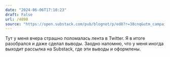 ```yaml
---
date: "2024-06-06T17:10:23"
draft: False
url: /4898
source: "https://open.substack.com/pub/blognot/p/ed8?r=38cnq&utm_campaign=post&utm_medium=web&showWelcomeOnShare=true"
---
```


Тут у меня вчера страшно поломалась лента в Twitter. Я в итоге разобрался и даже сделал выводы. Заодно напомню, что у меня иногда выходит рассылка на Substack, где эти выводы и оформлены.
